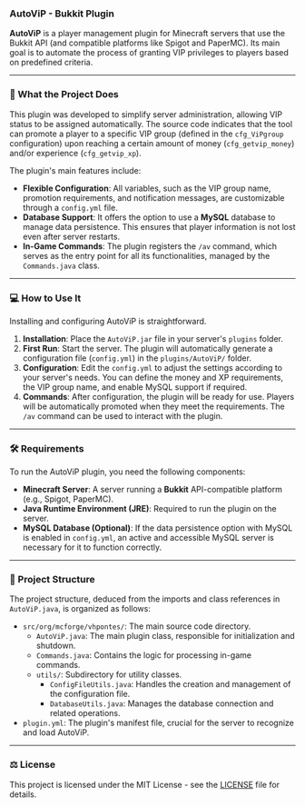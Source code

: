### AutoViP - Bukkit Plugin

**AutoViP** is a player management plugin for Minecraft servers that use the Bukkit API (and compatible platforms like Spigot and PaperMC). Its main goal is to automate the process of granting VIP privileges to players based on predefined criteria.

---

### 🚀 What the Project Does

This plugin was developed to simplify server administration, allowing VIP status to be assigned automatically. The source code indicates that the tool can promote a player to a specific VIP group (defined in the `cfg_ViPgroup` configuration) upon reaching a certain amount of money (`cfg_getvip_money`) and/or experience (`cfg_getvip_xp`).

The plugin's main features include:

* **Flexible Configuration**: All variables, such as the VIP group name, promotion requirements, and notification messages, are customizable through a `config.yml` file.
* **Database Support**: It offers the option to use a **MySQL** database to manage data persistence. This ensures that player information is not lost even after server restarts.
* **In-Game Commands**: The plugin registers the `/av` command, which serves as the entry point for all its functionalities, managed by the `Commands.java` class.

---

### 💻 How to Use It

Installing and configuring AutoViP is straightforward.

1.  **Installation**: Place the `AutoViP.jar` file in your server's `plugins` folder.
2.  **First Run**: Start the server. The plugin will automatically generate a configuration file (`config.yml`) in the `plugins/AutoViP/` folder.
3.  **Configuration**: Edit the `config.yml` to adjust the settings according to your server's needs. You can define the money and XP requirements, the VIP group name, and enable MySQL support if required.
4.  **Commands**: After configuration, the plugin will be ready for use. Players will be automatically promoted when they meet the requirements. The `/av` command can be used to interact with the plugin.

---

### 🛠️ Requirements

To run the AutoViP plugin, you need the following components:

* **Minecraft Server**: A server running a **Bukkit** API-compatible platform (e.g., Spigot, PaperMC).
* **Java Runtime Environment (JRE)**: Required to run the plugin on the server.
* **MySQL Database (Optional)**: If the data persistence option with MySQL is enabled in `config.yml`, an active and accessible MySQL server is necessary for it to function correctly.

---

### 📂 Project Structure

The project structure, deduced from the imports and class references in `AutoViP.java`, is organized as follows:

* `src/org/mcforge/vhpontes/`: The main source code directory.
    * `AutoViP.java`: The main plugin class, responsible for initialization and shutdown.
    * `Commands.java`: Contains the logic for processing in-game commands.
    * `utils/`: Subdirectory for utility classes.
        * `ConfigFileUtils.java`: Handles the creation and management of the configuration file.
        * `DatabaseUtils.java`: Manages the database connection and related operations.
* `plugin.yml`: The plugin's manifest file, crucial for the server to recognize and load AutoViP.

---

### ⚖️ License

This project is licensed under the MIT License - see the [LICENSE](/LICENSE) file for details.
